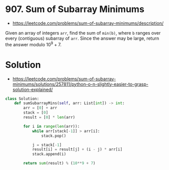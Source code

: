 # 907. Sum of Subarray Minimums

- https://leetcode.com/problems/sum-of-subarray-minimums/description/

Given an array of integers `arr`, find the sum of `min(b)`, where `b` ranges over every (contiguous) subarray of `arr`. Since the answer may be large, return the answer modulo $10^9 + 7$.

# Solution

- https://leetcode.com/problems/sum-of-subarray-minimums/solutions/257811/python-o-n-slightly-easier-to-grasp-solution-explained/

```python
class Solution:
    def sumSubarrayMins(self, arr: List[int]) -> int:
        arr = [0] + arr
        stack = [0]
        result = [0] * len(arr)

        for i in range(len(arr)):
            while arr[stack[-1]] > arr[i]:
                stack.pop()

            j = stack[-1]
            result[i] = result[j] + (i - j) * arr[i]
            stack.append(i)

        return sum(result) % (10**9 + 7)
```